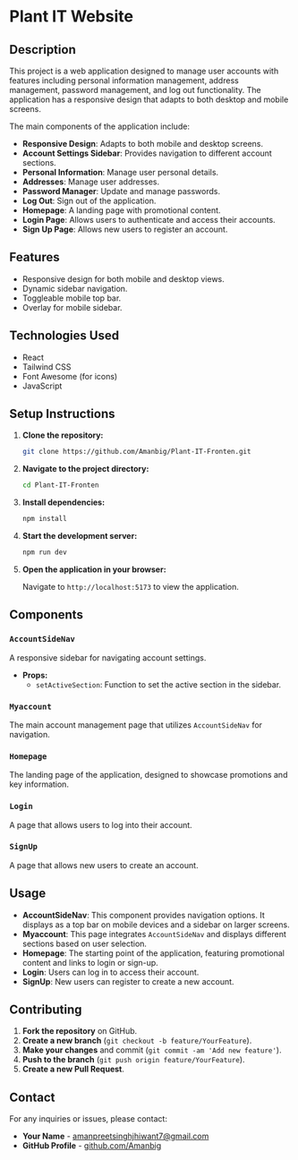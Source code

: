 # Plant IT Website

## Description

This project is a web application designed to manage user accounts with features including personal information management, address management, password management, and log out functionality. The application has a responsive design that adapts to both desktop and mobile screens. 

The main components of the application include:

- **Responsive Design**: Adapts to both mobile and desktop screens.
- **Account Settings Sidebar**: Provides navigation to different account sections.
- **Personal Information**: Manage user personal details.
- **Addresses**: Manage user addresses.
- **Password Manager**: Update and manage passwords.
- **Log Out**: Sign out of the application.
- **Homepage**: A landing page with promotional content.
- **Login Page**: Allows users to authenticate and access their accounts.
- **Sign Up Page**: Allows new users to register an account.

## Features

- Responsive design for both mobile and desktop views.
- Dynamic sidebar navigation.
- Toggleable mobile top bar.
- Overlay for mobile sidebar.

## Technologies Used

- React
- Tailwind CSS
- Font Awesome (for icons)
- JavaScript

## Setup Instructions

1. **Clone the repository:**

    ```bash
    git clone https://github.com/Amanbig/Plant-IT-Fronten.git
    ```

2. **Navigate to the project directory:**

    ```bash
    cd Plant-IT-Fronten
    ```

3. **Install dependencies:**

    ```bash
    npm install
    ```

4. **Start the development server:**

    ```bash
    npm run dev
    ```

5. **Open the application in your browser:**

    Navigate to `http://localhost:5173` to view the application.

## Components

### `AccountSideNav`

A responsive sidebar for navigating account settings.

- **Props:**
  - `setActiveSection`: Function to set the active section in the sidebar.

### `Myaccount`

The main account management page that utilizes `AccountSideNav` for navigation.

### `Homepage`

The landing page of the application, designed to showcase promotions and key information.

### `Login`

A page that allows users to log into their account.

### `SignUp`

A page that allows new users to create an account.



## Usage

- **AccountSideNav**: This component provides navigation options. It displays as a top bar on mobile devices and a sidebar on larger screens.
- **Myaccount**: This page integrates `AccountSideNav` and displays different sections based on user selection.
- **Homepage**: The starting point of the application, featuring promotional content and links to login or sign-up.
- **Login**: Users can log in to access their account.
- **SignUp**: New users can register to create a new account.

## Contributing

1. **Fork the repository** on GitHub.
2. **Create a new branch** (`git checkout -b feature/YourFeature`).
3. **Make your changes** and commit (`git commit -am 'Add new feature'`).
4. **Push to the branch** (`git push origin feature/YourFeature`).
5. **Create a new Pull Request**.

## Contact

For any inquiries or issues, please contact:

- **Your Name** - [amanpreetsinghjhiwant7@gmail.com](mailto:amanpreetsinghjhiwant7@gmail.com)
- **GitHub Profile** - [github.com/Amanbig](https://github.com/Amanbig)

